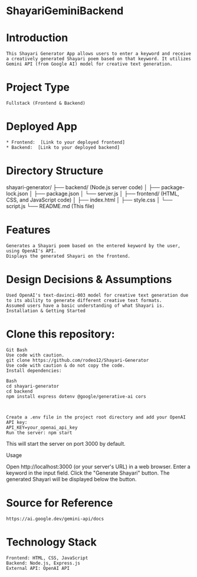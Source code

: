 # ShayariGeminiBackend

# Introduction
    This Shayari Generator App allows users to enter a keyword and receive a creatively generated Shayari poem based on that keyword. It utilizes Gemini API (from Google AI) model for creative text generation.

# Project Type

    Fullstack (Frontend & Backend)

# Deployed App

    * Frontend:  [Link to your deployed frontend]
    * Backend:  [Link to your deployed backend]

# Directory Structure

shayari-generator/
    ├── backend/  (Node.js server code)
    │   ├── package-lock.json
    │   ├── package.json
    │   └── server.js
    │
    ├── frontend/  (HTML, CSS, and JavaScript code)
    │   ├── index.html
    │   ├── style.css
    │   └── script.js
    └── README.md  (This file)

# Features

    Generates a Shayari poem based on the entered keyword by the user, using OpenAI's API.
    Displays the generated Shayari on the frontend.
    
# Design Decisions & Assumptions

    Used OpenAI's text-davinci-003 model for creative text generation due to its ability to generate different creative text formats.
    Assumed users have a basic understanding of what Shayari is.
    Installation & Getting Started

# Clone this repository:

    Git Bash
    Use code with caution.
    git clone https://github.com/rodeo12/Shayari-Generator
    Use code with caution & do not copy the code.
    Install dependencies:

    Bash
    cd shayari-generator
    cd backend
    npm install express dotenv @google/generative-ai cors



    Create a .env file in the project root directory and add your OpenAI API key:
    API_KEY=your_openai_api_key
    Run the server: npm start

This will start the server on port 3000 by default.

Usage

Open http://localhost:3000 (or your server's URL) in a web browser.
Enter a keyword in the input field.
Click the "Generate Shayari" button.
The generated Shayari will be displayed below the button.

# Source for Reference
    https://ai.google.dev/gemini-api/docs
    
# Technology Stack

    Frontend: HTML, CSS, JavaScript
    Backend: Node.js, Express.js
    External API: OpenAI API